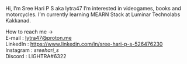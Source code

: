 Hi, I’m Sree Hari P S aka lytra47 
I’m interested in videogames, books and motorcycles.
I’m currently learning MEARN Stack at Luminar Technolabs Kakkanad.

How to reach me -> <br />
E-mail : lytra47@proton.me <br />
LinkedIn : https://www.linkedin.com/in/sree-hari-p-s-526476230 <br />
Instagram : _sreehari_s_ <br />
Discord : LIGHTRA#6322 <br />

